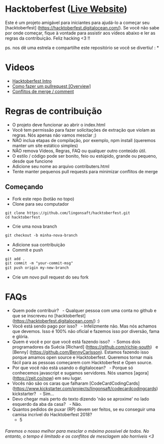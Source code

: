 # Hacktoberfest ([Live Website](https://hacktoberfest.lingonsaft.com/))

Este é um projeto amigável para iniciantes para ajudá-lo a começar seu [hacktoberfest] (https://hacktoberfest.digitalocean.com/). Se você não sabe por onde começar, fique à vontade para assistir aos vídeos abaixo e ler as regras da contribuição. Feliz hacking <3 !!

ps. nos dê uma estrela e compartilhe este repositório se você se divertiu! : *

# Videos

- [Hacktoberfest Intro](https://youtu.be/OsAFX_ZbgaE)
- [Como fazer um pullrequest [Overview]](https://youtu.be/DIj2q02gvKs)
- [Conflitos de merge / comment](https://youtu.be/zOx5PJTY8CI)

# Regras de contribuição

- O projeto deve funcionar ao abrir o index.html
- Você tem permissão para fazer solicitações de extração que violam as regras. Nós apenas não vamos mesclar ;)
- NÃO inclua etapas de compilação, por exemplo, npm install (queremos manter um site estático simples)
- NÃO remova Vídeos, Regras, FAQ ou qualquer outro conteúdo útil.
- O estilo / código pode ser bonito, feio ou estúpido, grande ou pequeno, desde que funcione
- Adicione seu nome ao arquivo contributers.html
- Tente manter pequenos  pull requests para minimizar conflitos de merge

## Começando

- Fork este repo (botão no topo)
- Clone para seu computador

```terminal
git clone https://github.com/lingonsaft/hacktoberfest.git
cd hacktoberfest
```

- Crie uma nova branch

```markdown
git checkout -b minha-nova-branch
```
- Adicione sua contribuição
- Commit e push

```markdown
git add .
git commit -m "your-commit-msg"
git push origin my-new-branch
```

- Crie um novo pull request do seu fork

# FAQs

- Quem pode contribuir?
  - Qualquer pessoa com uma conta no github e que se inscreveu no [hacktoberfest] (https://hacktoberfest.digitalocean.com/) :)
- Você está sendo pago por isso?
  - Infelizmente não. Mas nós achamos que devemos. Isso é 100% não oficial e fazemos isso por diversão, fama e glória.
- Quem é você e por que você está fazendo isso?
  - Somos dois programadores da Suécia [Richard] (https://github.com/richie-south)
  e [Benny] (https://github.com/BennyCarlsson). Estamos fazendo isso porque amamos open
  source e Hacktoberfest. Queremos tornar mais fácil para as pessoas começarem com Hacktoberfest e Open source.
- Por que você não está usando o digitalocean?
  - Porque só conhecemos javascript e sugamos servidores. Nós usamos [agora] (https://zeit.co/now) em seu lugar.
- Vocês não são os caras que falharam [CodeCardCodingCards] (https://www.kickstarter.com/projects/lingonsaft/codecardcodingcards) kickstarter?
  - Sim...
- Devo chegar mais perto do texto dizendo 'não se aproxime' no lado esquerdo da aba da casa?
  - Não.
- Quantos pedidos de puxar (RP) devem ser feitos, se eu conseguir uma camisa incrível do Hacktoberfest 2018?
  - 5




###### *Faremos o nosso melhor para mesclar o máximo possível de todos. No entanto, o tempo é limitado e os conflitos de mesclagem são horríveis <3*

